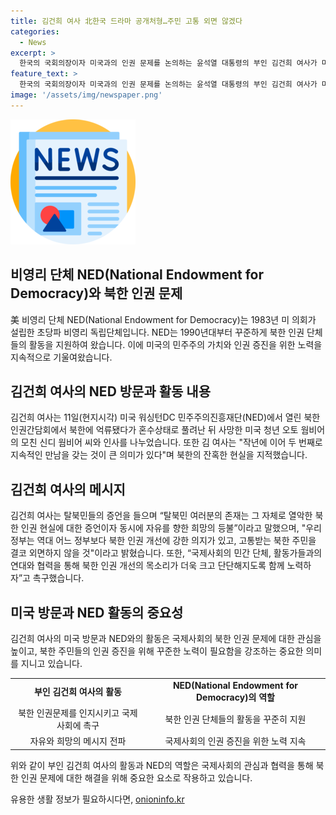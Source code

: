 ```yaml
---
title: 김건희 여사 北한국 드라마 공개처형…주민 고통 외면 않겠다
categories:
  - News
excerpt: >
  한국의 국회의장이자 미국과의 인권 문제를 논의하는 윤석열 대통령의 부인 김건희 여사가 미국 민주주의진흥재단(NED) 회의에서 북한 인권 문제를 다루었다. 김 여사는 NED에서 북한에 억류된 혼수상태로 풀려난 후 사망한 미국 청년 오토 웜비어의 모친과도 만났으며, 북한의 잔혹한 현실을 지적했다. 또한, 북한의 인권 문제에 대한 국제사회와의 협력을 강조하며 북한을 변화시키는 데 동참할 의지를 피력했다.
feature_text: >
  한국의 국회의장이자 미국과의 인권 문제를 논의하는 윤석열 대통령의 부인 김건희 여사가 미국 민주주의진흥재단(NED) 회의에서 북한 인권 문제를 다루었다. 김 여사는 NED에서 북한에 억류된 혼수상태로 풀려난 후 사망한 미국 청년 오토 웜비어의 모친과도 만났으며, 북한의 잔혹한 현실을 지적했다. 또한, 북한의 인권 문제에 대한 국제사회와의 협력을 강조하며 북한을 변화시키는 데 동참할 의지를 피력했다.
image: '/assets/img/newspaper.png'
---
```


<p><img src="/assets/img/newspaper.png" alt="kimp 속보" /></p>

<h2 data-ke-size="size26">비영리 단체 NED(National Endowment for Democracy)와 북한 인권 문제</h2>

<p data-ke-size="size16">美 비영리 단체 NED(National Endowment for Democracy)는 1983년 미 의회가 설립한 초당파 비영리 독립단체입니다. NED는 1990년대부터 꾸준하게 북한 인권 단체들의 활동을 지원하여 왔습니다. 이에 미국의 민주주의 가치와 인권 증진을 위한 노력을 지속적으로 기울여왔습니다.</p>

<h2 data-ke-size="size26">김건희 여사의 NED 방문과 활동 내용</h2>

<p data-ke-size="size16">김건희 여사는 11일(현지시각) 미국 워싱턴DC 민주주의진흥재단(NED)에서 열린 북한인권간담회에서 북한에 억류됐다가 혼수상태로 풀려난 뒤 사망한 미국 청년 오토 웜비어의 모친 신디 웜비어 씨와 인사를 나누었습니다. 또한 김 여사는 "작년에 이어 두 번째로 지속적인 만남을 갖는 것이 큰 의미가 있다"며 북한의 잔혹한 현실을 지적했습니다.</p>

<h2 data-ke-size="size26">김건희 여사의 메시지</h2>

<p data-ke-size="size16">김건희 여사는 탈북민들의 증언을 들으며 “탈북민 여러분의 존재는 그 자체로 열악한 북한 인권 현실에 대한 증언이자 동시에 자유를 향한 희망의 등불”이라고 말했으며, "우리 정부는 역대 어느 정부보다 북한 인권 개선에 강한 의지가 있고, 고통받는 북한 주민을 결코 외면하지 않을 것"이라고 밝혔습니다. 또한, “국제사회의 민간 단체, 활동가들과의 연대와 협력을 통해 북한 인권 개선의 목소리가 더욱 크고 단단해지도록 함께 노력하자”고 촉구했습니다. </p>

<h2 data-ke-size="size26">미국 방문과 NED 활동의 중요성</h2>

<p data-ke-size="size16">김건희 여사의 미국 방문과 NED와의 활동은 국제사회의 북한 인권 문제에 대한 관심을 높이고, 북한 주민들의 인권 증진을 위해 꾸준한 노력이 필요함을 강조하는 중요한 의미를 지니고 있습니다.</p>

<table>
    <tr>
        <td style="text-align: center; height: 17px;"><b>부인 김건희 여사의 활동</b></td>
        <td style="text-align: center; height: 17px;"><b>NED(National Endowment for Democracy)의 역할</b></td>
    </tr>
    <tr>
        <td style="text-align: center;">북한 인권문제를 인지시키고 국제사회에 촉구</td>
        <td style="text-align: center;">북한 인권 단체들의 활동을 꾸준히 지원</td>
    </tr>
    <tr>
        <td style="text-align: center;">자유와 희망의 메시지 전파</td>
        <td style="text-align: center;">국제사회의 인권 증진을 위한 노력 지속</td>
    </tr>
</table>

<p data-ke-size="size16">위와 같이 부인 김건희 여사의 활동과 NED의 역할은 국제사회의 관심과 협력을 통해 북한 인권 문제에 대한 해결을 위해 중요한 요소로 작용하고 있습니다.</p>
유용한 생활 정보가 필요하시다면, <a href="https://onioninfo.kr" rel="dofollow">onioninfo.kr</a>


